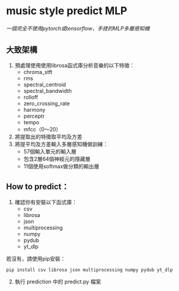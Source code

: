 # music style predict MLP
###### 一個完全不使用pytorch或tensorflow，手搓的MLP多層感知機

## 大致架構
1. 預處理使用使用librosa函式庫分析音樂的以下特徵：
    * chroma_stft
    * rms
    * spectral_centroid
    * spectral_bandwidth
    * rolloff
    * zero_crossing_rate
    * harmony
    * perceptr
    * tempo
    * mfcc（0～20）
2. 將提取出的特徵取平均及方差
3. 將提平均及方差輸入多層感知機做訓練：
    * 57個輸入單元的輸入層
    * 包含2層64個神經元的隱藏層
    * 11個使用softmax做分類的輸出層

## How to predict：
1. 確認你有安裝以下函式庫：
    * csv
    * librosa
    * json
    * multiprocessing
    * numpy
    * pydub
    * yt_dlp

若沒有，請使用pip安裝：

```pip install csv librosa json multiprocessing numpy pydub yt_dlp```

2. 執行 prediction 中的 predict.py 檔案
